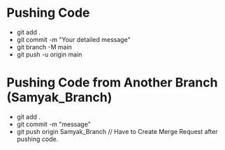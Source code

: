 # Pushing Code

- git add .
- git commit -m "Your detailed message"
- git branch -M main
- git push -u origin main

# Pushing Code from Another Branch (Samyak_Branch)

- git add .
- git commit -m "message"
- git push origin Samyak_Branch
  // Have to Create Merge Request after pushing code.
